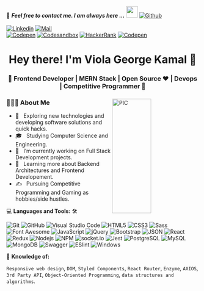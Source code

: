 📝 ***Feel free to contact me. I am always here ...*** <img src="https://media.giphy.com/media/WUlplcMpOCEmTGBtBW/giphy.gif" width="30">  [![Github](https://img.shields.io/github/followers/Viola-George?label=Follow%20Me&style=social)](https://github.com/Viola-George)
<br>
<br>
[![Linkedin](https://img.shields.io/badge/LinkedIn-Viola%20George-blue?logo=Linkedin&logoColor=blue&labelColor=black)](https://www.linkedin.com/in/viola-george-4b49831aa/)
[![Mail](https://img.shields.io/badge/mail-violageorgekamalmansour.com-blue?logo=Gmail&logoColor=blue&labelColor=black)](mailto:violageorgekamalmansour.com)
<br>
[![Codepen](https://img.shields.io/badge/Codepen-Viola%20George-gray?logo=codepen&logoColor=white&labelColor=black)](https://codepen.io/ViolaGeorge)
[![Codesandbox](https://img.shields.io/badge/Codesandbox-Viola%20George-gray?logo=codesandbox&logoColor=white&labelColor=black)](https://codesandbox.io/u/Viola-George)
[![HackerRank](https://img.shields.io/badge/HackerRank-ViolaGeorge-brightgreen?logo=HackerRank&logoColor=Green&labelColor=black)](https://www.hackerrank.com/violageorge)
[![Codepen](https://img.shields.io/badge/Codewars-Viola%20George-maroon?logo=codewars&logoColor=maroon&labelColor=black)](https://www.codewars.com/users/Viola-George)
<!-- [![HitCount](http://hits.dwyl.com/Viola-George/Viola-George.svg)](http://hits.dwyl.com/Viola-George/Viola-George) -->


<h1 align="center">Hey there! I'm Viola George Kamal 👋 </h1>
<h3 align="center">🚀 Frontend Developer | MERN Stack | Open Source ♥ | Devops | Competitive Programmer  🚀</h3>
<div>
<img width = "45%" align="right" alt="PIC" height="300px" src="https://user-images.githubusercontent.com/111996941/220513120-9d514ca6-8c23-4fe5-a8b2-c579c7f5a9e3.png" />
<div align="left"> 
  <h3> 👨🏻‍💻 About Me </h3>

  - 🤔 &nbsp; Exploring new technologies and developing software solutions and quick hacks.
  - 🎓 &nbsp; Studying Computer Science and Engineering.
  - 💼 &nbsp; I’m currently working on Full Stack Development projects.
  - 🌱 &nbsp; Learning more about Backend Architectures and Frontend Developement.
  - ✍️ &nbsp; Pursuing Competitive Programming and Gaming as hobbies/side hustles.  
</div> 
</div>


💻 **Languages and Tools:** 🛠️<br>

![Git](https://img.shields.io/badge/-Git-000000?style=flat&logo=git&logoColor=F05032&labelColor=ffffff)
![GitHub](https://img.shields.io/badge/-GitHub-000000?style=flat&logo=github&logoColor=000000&labelColor=ffffff)
![Visual Studio Code](https://img.shields.io/badge/-VSCode-000000?style=flat&logo=visual-studio-code&labelColor=007ACC)
![HTML5](https://img.shields.io/badge/-HTML5-000000?style=flat&logo=html5&logoColor=ffffff&labelColor=E34F26)
![CSS3](https://img.shields.io/badge/-CSS3-000000?style=flat&logo=css3&logoColor=ffffff&labelColor=1572B6) 
![Sass](https://img.shields.io/badge/-Sass-000000?style=flat&logo=sass&logoColor=ffffff&labelColor=%23CC6699)
![Font Awesome](https://img.shields.io/badge/-font%20awesome-000000?style=flat&logo=font-awesome&logoColor=339AF0&labelColor=ffffff)
![JavaScript](https://img.shields.io/badge/-JavaScript-000000?style=flat&logo=javascript)
![jQuery](https://img.shields.io/badge/-jQuery-000000?style=flat&logo=jQuery&logoColor=0769AD&labelColor=ffffff)
![Bootstrap](https://img.shields.io/badge/-Bootstrap-000000?style=flat&logo=bootstrap&logoColor=ffffff&labelColor=563D7C)
![JSON](https://img.shields.io/badge/-JSON-000000?style=flat&logo=JSON&logoColor=000000&labelColor=ffffff)
![React](https://img.shields.io/badge/-React-000000?style=flat&logo=react)
![Redux](https://img.shields.io/badge/-Redux-000000?style=flat&logo=redux&logoColor=764ABC&labelColor=ffffff)
![Nodejs](https://img.shields.io/badge/-Nodejs-000000?style=flat&logo=Node.js)
![NPM](https://img.shields.io/badge/-npm-000000?style=flat&logo=npm&labelColor=ffffff)
![socket.io](https://img.shields.io/badge/-Socket.Io-000000?style=flat&logo=socket.io&logoColor=000000&labelColor=ffffff)
![Jest](https://img.shields.io/badge/-Jest-000000?style=flat&logo=Jest&logoColor=C21325&labelColor=ffffff)
![PostgreSQL](https://img.shields.io/badge/-PostgreSQL-000000?style=flat&logo=postgresql&logoColor=ffffff&labelColor=336791)
![MySQL](https://img.shields.io/badge/-MySQL-000000?style=flat&logo=mysql&labelColor=ffffff)
![MongoDB](https://img.shields.io/badge/-MongoDB-000000?style=flat&logo=mongodb&labelColor=ffffff)
![Swagger](https://img.shields.io/badge/-Swagger-000000?style=flat&logo=swagger)
![ESlint](https://img.shields.io/badge/-ESlint-000000?style=flat&logo=ESlint&labelColor=4B32C3)
![Windows](https://img.shields.io/badge/-Windows-000000?style=flat&logo=windows&logoColor=ffffff&labelColor=0078D6)

🧐 **Knowledge of:**<br>

`Responsive web design`, `DOM`, `Styled Components`, `React Router`, `Enzyme`, `AXIOS`, `3rd Party API`, `Object-Oriented Programming`, `data structures and algorithms`.
